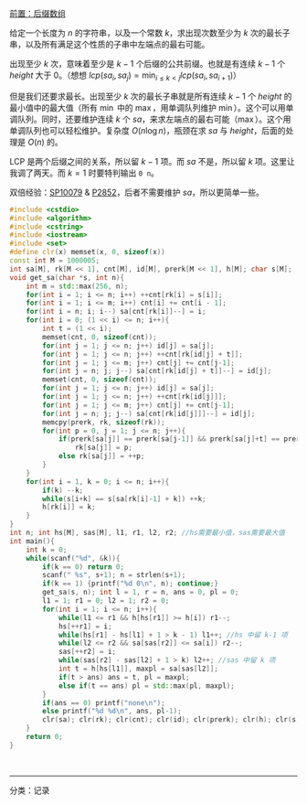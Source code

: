   
  
[前置：后缀数组](https://www.luogu.com.cn/blog/443664/hou-zhui-shuo-zu-xue-xi-bi-ji)  
  
给定一个长度为 $n$ 的字符串，以及一个常数 $k$，求出现次数至少为 $k$ 次的最长子串，以及所有满足这个性质的子串中左端点的最右可能。   
  
出现至少 $k$ 次，意味着至少是 $k-1$ 个后缀的公共前缀。也就是有连续 $k-1$ 个 $height$ 大于 $0$。（想想 $lcp(sa_i,sa_j) = \min_{i \leq k < j} lcp(sa_i, sa_{i+1})$）  
  
但是我们还要求最长。出现至少 $k$ 次的最长子串就是所有连续 $k-1$ 个 $height$ 的最小值中的最大值（所有 $\min$ 中的 $\max$，用单调队列维护 $\min$）。这个可以用单调队列。同时，还要维护连续 $k$ 个 $sa$，来求左端点的最右可能（$\max$）。这个用单调队列也可以轻松维护。复杂度 $O(n \log n)$，瓶颈在求 $sa$ 与 $height$，后面的处理是 $O(n)$ 的。  
  
LCP 是两个后缀之间的关系，所以留 $k-1$ 项。而 $sa$ 不是，所以留 $k$ 项。这里让我调了两天。而 $k=1$ 时要特判输出 `0 n`。  
  
双倍经验：[SP10079](https://www.luogu.com.cn/problem/SP10079) & [P2852](https://www.luogu.com.cn/problem/P2852)，后者不需要维护 $sa$，所以更简单一些。  
```cpp  
#include <cstdio>  
#include <algorithm>  
#include <cstring>  
#include <iostream>  
#include <set>  
#define clr(x) memset(x, 0, sizeof(x))  
const int M = 1000005;  
int sa[M], rk[M << 1], cnt[M], id[M], prerk[M << 1], h[M]; char s[M];  
void get_sa(char *s, int n){  
    int m = std::max(256, n);  
    for(int i = 1; i <= n; i++) ++cnt[rk[i] = s[i]];  
    for(int i = 1; i <= m; i++) cnt[i] += cnt[i - 1];  
    for(int i = n; i; i--) sa[cnt[rk[i]]--] = i;  
    for(int i = 0; (1 << i) <= n; i++){  
        int t = (1 << i);  
        memset(cnt, 0, sizeof(cnt));  
        for(int j = 1; j <= n; j++) id[j] = sa[j];  
        for(int j = 1; j <= n; j++) ++cnt[rk[id[j] + t]];  
        for(int j = 1; j <= m; j++) cnt[j] += cnt[j-1];  
        for(int j = n; j; j--) sa[cnt[rk[id[j] + t]]--] = id[j];  
        memset(cnt, 0, sizeof(cnt));  
        for(int j = 1; j <= n; j++) id[j] = sa[j];  
        for(int j = 1; j <= n; j++) ++cnt[rk[id[j]]];  
        for(int j = 1; j <= m; j++) cnt[j] += cnt[j-1];  
        for(int j = n; j; j--) sa[cnt[rk[id[j]]]--] = id[j];  
        memcpy(prerk, rk, sizeof(rk));  
        for(int p = 0, j = 1; j <= n; j++){  
            if(prerk[sa[j]] == prerk[sa[j-1]] && prerk[sa[j]+t] == prerk[sa[j-1]+t])  
                rk[sa[j]] = p;  
            else rk[sa[j]] = ++p;  
        }  
    }  
    for(int i = 1, k = 0; i <= n; i++){  
        if(k) --k;  
        while(s[i+k] == s[sa[rk[i]-1] + k]) ++k;  
        h[rk[i]] = k;  
    }  
}   
int n; int hs[M], sas[M], l1, r1, l2, r2; //hs需要最小值，sas需要最大值   
int main(){  
    int k = 0;  
    while(scanf("%d", &k)){  
        if(k == 0) return 0;  
        scanf(" %s", s+1); n = strlen(s+1);  
        if(k == 1) {printf("%d 0\n", n); continue;}  
        get_sa(s, n); int l = 1, r = n, ans = 0, pl = 0;  
        l1 = 1; r1 = 0; l2 = 1; r2 = 0;  
        for(int i = 1; i <= n; i++){  
            while(l1 <= r1 && h[hs[r1]] >= h[i]) r1--;  
            hs[++r1] = i;  
            while(hs[r1] - hs[l1] + 1 > k - 1) l1++; //hs 中留 k-1 项   
            while(l2 <= r2 && sa[sas[r2]] <= sa[i]) r2--;  
            sas[++r2] = i;  
            while(sas[r2] - sas[l2] + 1 > k) l2++; //sas 中留 k 项   
            int t = h[hs[l1]], maxpl = sa[sas[l2]];  
            if(t > ans) ans = t, pl = maxpl;  
            else if(t == ans) pl = std::max(pl, maxpl);  
        }  
        if(ans == 0) printf("none\n");  
        else printf("%d %d\n", ans, pl-1);  
        clr(sa); clr(rk); clr(cnt); clr(id); clr(prerk); clr(h); clr(s);  
    }   
    return 0;  
}  
```  
<br>  
  

-----
分类：记录